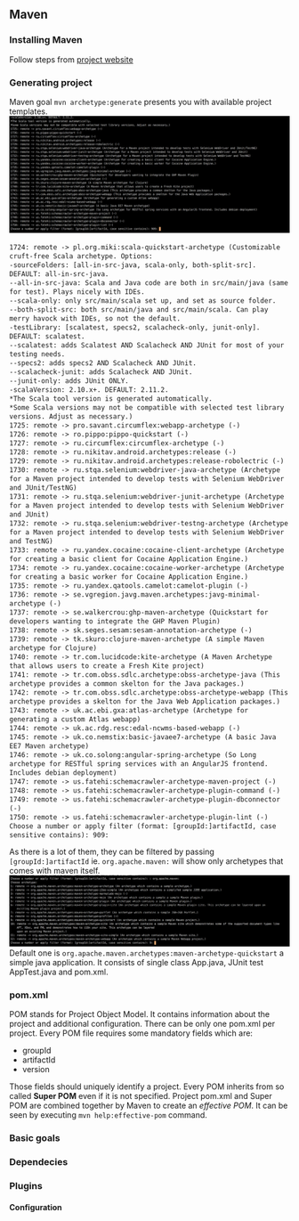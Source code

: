 ## Maven

### Installing Maven

Follow steps from [project website](https://maven.apache.org/install.html)

### Generating project

Maven goal `mvn archetype:generate` presents you with available project templates. 
![archetypes](images/archetypes.png)
```
1724: remote -> pl.org.miki:scala-quickstart-archetype (Customizable cruft-free Scala archetype. Options:
-sourceFolders: [all-in-src-java, scala-only, both-split-src]. DEFAULT: all-in-src-java.
--all-in-src-java: Scala and Java code are both in src/main/java (same for test). Plays nicely with IDEs.
--scala-only: only src/main/scala set up, and set as source folder.
--both-split-src: both src/main/java and src/main/scala. Can play merry havock with IDEs, so not the default.
-testLibrary: [scalatest, specs2, scalacheck-only, junit-only]. DEFAULT: scalatest.
--scalatest: adds Scalatest AND Scalacheck AND JUnit for most of your testing needs.
--specs2: adds specs2 AND Scalacheck AND JUnit.
--scalacheck-junit: adds Scalacheck AND JUnit.
--junit-only: adds JUnit ONLY.
-scalaVersion: 2.10.x+. DEFAULT: 2.11.2.
*The Scala tool version is generated automatically.
*Some Scala versions may not be compatible with selected test library versions. Adjust as necessary.)
1725: remote -> pro.savant.circumflex:webapp-archetype (-)
1726: remote -> ro.pippo:pippo-quickstart (-)
1727: remote -> ru.circumflex:circumflex-archetype (-)
1728: remote -> ru.nikitav.android.archetypes:release (-)
1729: remote -> ru.nikitav.android.archetypes:release-robolectric (-)
1730: remote -> ru.stqa.selenium:webdriver-java-archetype (Archetype for a Maven project intended to develop tests with Selenium WebDriver and JUnit/TestNG)
1731: remote -> ru.stqa.selenium:webdriver-junit-archetype (Archetype for a Maven project intended to develop tests with Selenium WebDriver and JUnit)
1732: remote -> ru.stqa.selenium:webdriver-testng-archetype (Archetype for a Maven project intended to develop tests with Selenium WebDriver and TestNG)
1733: remote -> ru.yandex.cocaine:cocaine-client-archetype (Archetype for creating a basic client for Cocaine Application Engine.)
1734: remote -> ru.yandex.cocaine:cocaine-worker-archetype (Archetype for creating a basic worker for Cocaine Application Engine.)
1735: remote -> ru.yandex.qatools.camelot:camelot-plugin (-)
1736: remote -> se.vgregion.javg.maven.archetypes:javg-minimal-archetype (-)
1737: remote -> se.walkercrou:ghp-maven-archetype (Quickstart for developers wanting to integrate the GHP Maven Plugin)
1738: remote -> sk.seges.sesam:sesam-annotation-archetype (-)
1739: remote -> tk.skuro:clojure-maven-archetype (A simple Maven archetype for Clojure)
1740: remote -> tr.com.lucidcode:kite-archetype (A Maven Archetype that allows users to create a Fresh Kite project)
1741: remote -> tr.com.obss.sdlc.archetype:obss-archetype-java (This archetype provides a common skelton for the Java packages.)
1742: remote -> tr.com.obss.sdlc.archetype:obss-archetype-webapp (This archetype provides a skelton for the Java Web Application packages.)
1743: remote -> uk.ac.ebi.gxa:atlas-archetype (Archetype for generating a custom Atlas webapp)
1744: remote -> uk.ac.rdg.resc:edal-ncwms-based-webapp (-)
1745: remote -> uk.co.nemstix:basic-javaee7-archetype (A basic Java EE7 Maven archetype)
1746: remote -> uk.co.solong:angular-spring-archetype (So Long archetype for RESTful spring services with an AngularJS frontend. Includes debian deployment)
1747: remote -> us.fatehi:schemacrawler-archetype-maven-project (-)
1748: remote -> us.fatehi:schemacrawler-archetype-plugin-command (-)
1749: remote -> us.fatehi:schemacrawler-archetype-plugin-dbconnector (-)
1750: remote -> us.fatehi:schemacrawler-archetype-plugin-lint (-)
Choose a number or apply filter (format: [groupId:]artifactId, case sensitive contains): 909:
```
As there is a lot of them, they can be filtered by passing `[groupId:]artifactId` ie. `org.apache.maven:` will show only archetypes that comes with maven itself. 
![filtering](images/filtering.png)
Default one is `org.apache.maven.archetypes:maven-archetype-quickstart` a simple java application. It consists of single class App.java, JUnit test AppTest.java and pom.xml.

### pom.xml
POM stands for Project Object Model. It contains information about the project and additional configuration. There can be only one pom.xml per project. Every POM file requires some mandatory fields which are:

* groupId
* artifactId
* version

Those fields should uniquely identify a project. Every POM inherits from so called **Super POM** even if it is not specified. Project pom.xml and Super POM are combined together by Maven to create an *effective POM*.
It can be seen by executing `mvn help:effective-pom` command. 


### Basic goals
 
### Dependecies

### Plugins

#### Configuration
